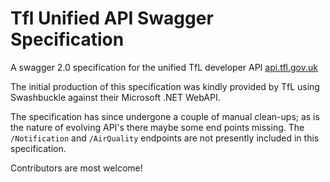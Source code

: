 # Tfl Unified API Swagger Specification

A swagger 2.0 specification for the unified TfL developer API [api.tfl.gov.uk](https://api.tfl.gov.uk/  "Transport for London Unified API")

The initial production of this specification was kindly provided by TfL using Swashbuckle against their Microsoft .NET WebAPI.

The specification has since undergone a couple of manual clean-ups; as is the nature of evolving API's there maybe some end points missing. The `/Notification` and `/AirQuality` endpoints are not presently included in this specification.

Contributors are most welcome!

